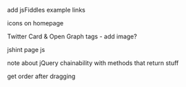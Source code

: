 add jsFiddles example links

icons on homepage

Twitter Card & Open Graph tags - add image?

jshint page js

note about jQuery chainability with methods that return stuff

get order after dragging
